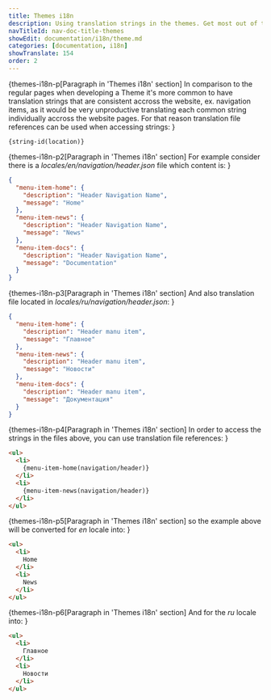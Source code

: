 ```yaml
---
title: Themes i18n
description: Using translation strings in the themes. Get most out of the <fix>CMintS</fix> Internationalization(i18n) tools.
navTitleId: nav-doc-title-themes
showEdit: documentation/i18n/theme.md
categories: [documentation, i18n]
showTranslate: 154
order: 2
---
```


{themes-i18n-p[Paragraph in 'Themes i18n' section]
In comparison to the regular pages when developing a Theme it's more common to
have translation strings that are consistent accross the website, ex. navigation
items, as it would be very unproductive translating each common string
individually accross the website pages. For that reason translation file
references can be used when accessing strings:
}

```
{string-id(location)}
```

{themes-i18n-p2[Paragraph in 'Themes i18n' section]
For example consider there is a <fix>*locales/en/navigation/header.json*</fix>
file which content is:
}

```json
{
  "menu-item-home": {
    "description": "Header Navigation Name",
    "message": "Home"
  },
  "menu-item-news": {
    "description": "Header Navigation Name",
    "message": "News"
  },
  "menu-item-docs": {
    "description": "Header Navigation Name",
    "message": "Documentation"
  }
}
```

{themes-i18n-p3[Paragraph in 'Themes i18n' section]
And also translation file located in
<fix>*locales/ru/navigation/header.json*</fix>:
}

```json
{
  "menu-item-home": {
    "description": "Header manu item",
    "message": "Главное"
  },
  "menu-item-news": {
    "description": "Header manu item",
    "message": "Новости"
  },
  "menu-item-docs": {
    "description": "Header manu item",
    "message": "Документация"
  }
}
```

{themes-i18n-p4[Paragraph in 'Themes i18n' section]
In order to access the strings in the files above, you can use translation file
references:
}

```html
<ul>
  <li>
    {menu-item-home(navigation/header)}
  </li>
  <li>
    {menu-item-news(navigation/header)}
  </li>
</ul>
```

{themes-i18n-p5[Paragraph in 'Themes i18n' section]
so the example above will be converted for <fix>*en*</fix> locale into:
}

```html
<ul>
  <li>
    Home
  </li>
  <li>
    News
  </li>
</ul>
```

{themes-i18n-p6[Paragraph in 'Themes i18n' section]
And for the <fix>*ru*</fix> locale into:
}

```html
<ul>
  <li>
    Главное
  </li>
  <li>
    Новости
  </li>
</ul>
```
